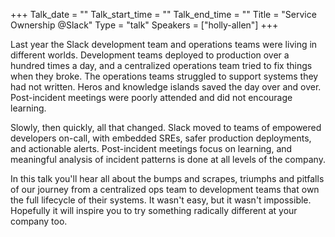 +++
Talk_date = ""
Talk_start_time = ""
Talk_end_time = ""
Title = "Service Ownership @Slack"
Type = "talk"
Speakers = ["holly-allen"]
+++

Last year the Slack development team and operations teams were living in different worlds. Development teams deployed to production over a hundred times a day, and a centralized operations team tried to fix things when they broke. The operations teams struggled to support systems they had not written. Heros and knowledge islands saved the day over and over. Post-incident meetings were poorly attended and did not encourage learning. 

Slowly, then quickly, all that changed. Slack moved to teams of empowered developers on-call, with embedded SREs, safer production deployments, and actionable alerts. Post-incident meetings focus on learning, and meaningful analysis of incident patterns is done at all levels of the company.

In this talk you'll hear all about the bumps and scrapes, triumphs and pitfalls of our journey from a centralized ops team to development teams that own the full lifecycle of their systems. It wasn't easy, but it wasn't impossible. Hopefully it will inspire you to try something radically different at your company too.
